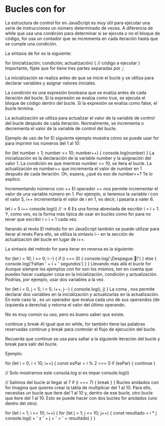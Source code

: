 # Bucles con for

La estructura de control for en JavaScript es muy útil para ejecutar una serie de instrucciones un número determinado de veces. A diferencia de while que usa una condición para determinar si se ejecuta o no el bloque de código, for usa un contador que se incrementa en cada iteración hasta que se cumple una condición.

La sintaxis de for es la siguiente:

for (inicialización; condición; actualización) {
  // código a ejecutar
}
Importante, fíjate que for tiene tres partes separadas por ;:

La inicialización se realiza antes de que se inicie el bucle y se utiliza para declarar variables y asignar valores iniciales.

La condición es una expresión booleana que se evalúa antes de cada iteración del bucle. Si la expresión se evalúa como true, se ejecuta el bloque de código dentro del bucle. Si la expresión se evalúa como false, el bucle termina.

La actualización se utiliza para actualizar el valor de la variable de control del bucle después de cada iteración. Normalmente, se incrementa o decrementa el valor de la variable de control del bucle.

Ejemplo de uso de for
El siguiente ejemplo muestra cómo se puede usar for para imprimir los números del 1 al 10:

for (let number = 1; number <= 10; number++) {
  console.log(number)
}
La inicialización es la declaración de la variable number y la asignación del valor 1.
La condición es que mientras number <= 10, se itera el bucle.
La actualización es number++ que incrementa el valor de number en 1 después de cada iteración.
Oh, espera, ¿qué es eso de number++? Te lo explico.

Incrementando números con ++
El operador ++ nos permite incrementar el valor de una variable número en 1. Por ejemplo, si tenemos la variable i con el valor 5, i++ incrementaría el valor de i en 1, es decir, i pasaría a valer 6.

let i = 5
i++
console.log(i) // -> 6
Es una forma abreviada de escribir i = i + 1. Y, como ves, es la forma más típica de usar en bucles como for para no tener que escribir i = i + 1 cada vez.

Iterando al revés
El método for en JavaScript también se puede utilizar para iterar al revés Para ello, se utiliza la sintaxis i-- en la sección de actualización del bucle en lugar de i++.

La sintaxis del método for para iterar en reversa es la siguiente:

for (let i = 10; i >= 0; i--) {
  if (i === 0) {
    console.log('¡Despegue 🚀!')
  } else {
    console.log('Faltan ' + i + ' segundos')
  }
}
Llevando más allá el bucle for
Aunque siempre los ejemplos con for son los mismos, ten en cuenta que puedes hacer cualquier cosa en la inicialización, condición y actualización. Podrías, por ejemplo, usar dos variables a la vez.

for (let i = 0, j = 5; i < 5; i++, j--) {
  console.log(i, j)
}
La coma , nos permite declarar dos variables en la inicialización y actualizarlas en la actualización. En este caso la , es un operador que evalua cada uno de sus operandos (de izquierda a derecha) y retorna el valor del último operando.

No es muy común su uso, pero es bueno saber que existe.

continue y break
Al igual que en while, for también tiene las palabras reservadas continue y break para controlar el flujo de ejecución del bucle.

Recuerda que continue se usa para saltar a la siguiente iteración del bucle y break para salir del bucle.

Ejemplo:

for (let i = 0; i < 10; i++) {
  const esPar = i % 2 === 0
  if (esPar) {
    continue
  }

  // Solo mostramos este consola.log si es impar
  console.log(i)

  // Salimos del bucle al llegar al 7
  if (i === 7) {
    break
  }
}
Bucles anidados con for
Imagina que quieres crear la tabla de multiplicar del 1 al 10. Para ello, necesitas un bucle que itere del 1 al 10 y, dentro de ese bucle, otro bucle que itere del 1 al 10. Esto se puede hacer con dos bucles for anidados (uno dentro del otro).

for (let i = 1; i <= 10; i++) {
  for (let j = 1; j <= 10; j++) {
    const resultado = i * j
    console.log(i + ' x ' + j + ' = ' + resultado)
  }
}